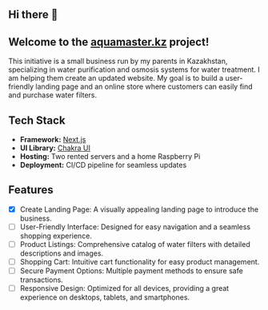 ## Hi there 👋
## Welcome to the [aquamaster.kz](https://aquamaster.kz) project! 
This initiative is a small business run by my parents in Kazakhstan, specializing in water purification and osmosis systems for water treatment. I am helping them create an updated website. My goal is to build a user-friendly landing page and an online store where customers can easily find and purchase water filters.

## Tech Stack

- **Framework:** [Next.js](https://nextjs.org/)
- **UI Library:** [Chakra UI](https://chakra-ui.com/)
- **Hosting:** Two rented servers and a home Raspberry Pi
- **Deployment:** CI/CD pipeline for seamless updates

## Features

- [x] Create Landing Page: A visually appealing landing page to introduce the business.
- [ ] User-Friendly Interface: Designed for easy navigation and a seamless shopping experience.
- [ ] Product Listings: Comprehensive catalog of water filters with detailed descriptions and images.
- [ ] Shopping Cart: Intuitive cart functionality for easy product management.
- [ ] Secure Payment Options: Multiple payment methods to ensure safe transactions.
- [ ] Responsive Design: Optimized for all devices, providing a great experience on desktops, tablets, and smartphones.
